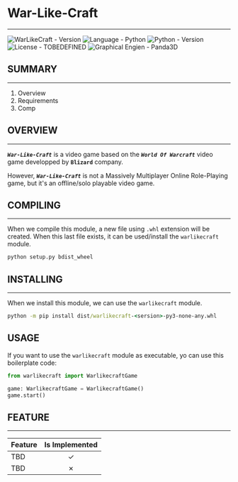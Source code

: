 # **War-Like-Craft**
-----

![WarLikeCraft - Version](https://img.shields.io/badge/version-0.1.0-informational?style=flat)
![Language - Python](https://img.shields.io/badge/language-python-informational?style=flat)
![Python - Version](https://img.shields.io/badge/python-3.10-informational?style=flat)
![License - TOBEDEFINED](https://img.shields.io/badge/license-TBD-informational?style=flat)
![Graphical Engien - Panda3D](https://img.shields.io/badge/graphic_engine-panda3d-informational?style=flat)

## **SUMMARY**
-----
1. Overview
2. Requirements
3. Comp

## **OVERVIEW**
-----
***`War-Like-Craft`*** is a video game based on the ***`World Of Warcraft`*** video game developped by **`Blizard`** company.

However, ***`War-Like-Craft`*** is not a Massively Multiplayer Online Role-Playing game, but it's an offline/solo playable video game.

## **COMPILING**
-----
When we compile this module, a new file using `.whl` extension will be created.
When this last file exists, it can be used/install the `warlikecraft` module.

```cmd
python setup.py bdist_wheel
```

## **INSTALLING**
-----
When we install this module, we can use the `warlikecraft` module.
```cmd
python -m pip install dist/warlikecraft-<sersion>-py3-none-any.whl
```

## **USAGE**
If you want to use the `warlikecraft` module as executable, yo can use this boilerplate code:

```python
from warlikecraft import WarlikecraftGame

game: WarlikecraftGame = WarlikecraftGame()
game.start()
```

## **FEATURE**
-----
| Feature | Is Implemented |
|---|:-:|
| TBD | &check; |
| TBD | &cross;  |